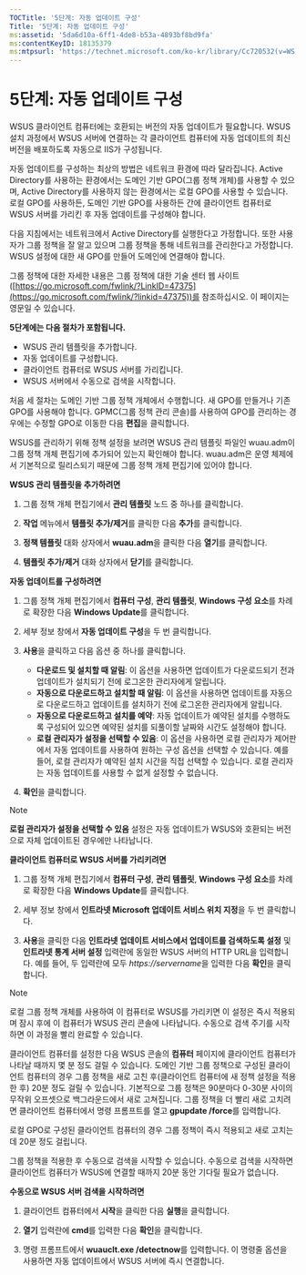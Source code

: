 ```yaml
---
TOCTitle: '5단계: 자동 업데이트 구성'
Title: '5단계: 자동 업데이트 구성'
ms:assetid: '5da6d10a-6ff1-4de8-b53a-4893bf8bd9fa'
ms:contentKeyID: 18135379
ms:mtpsurl: 'https://technet.microsoft.com/ko-kr/library/Cc720532(v=WS.10)'
---
```


5단계: 자동 업데이트 구성
=========================

WSUS 클라이언트 컴퓨터에는 호환되는 버전의 자동 업데이트가 필요합니다. WSUS 설치 과정에서 WSUS 서버에 연결하는 각 클라이언트 컴퓨터에 자동 업데이트의 최신 버전을 배포하도록 자동으로 IIS가 구성됩니다.

자동 업데이트를 구성하는 최상의 방법은 네트워크 환경에 따라 달라집니다. Active Directory를 사용하는 환경에서는 도메인 기반 GPO(그룹 정책 개체)를 사용할 수 있으며, Active Directory를 사용하지 않는 환경에서는 로컬 GPO를 사용할 수 있습니다. 로컬 GPO를 사용하든, 도메인 기반 GPO를 사용하든 간에 클라이언트 컴퓨터로 WSUS 서버를 가리킨 후 자동 업데이트를 구성해야 합니다.

다음 지침에서는 네트워크에서 Active Directory를 실행한다고 가정합니다. 또한 사용자가 그룹 정책을 잘 알고 있으며 그룹 정책을 통해 네트워크를 관리한다고 가정합니다. WSUS 설정에 대한 새 GPO를 만들어 도메인에 연결해야 합니다.

그룹 정책에 대한 자세한 내용은 그룹 정책에 대한 기술 센터 웹 사이트([https://go.microsoft.com/fwlink/?LinkID=47375](https://go.microsoft.com/fwlink/?linkid=47375))를 참조하십시오. 이 페이지는 영문일 수 있습니다.

**5단계에는 다음 절차가 포함됩니다.**

-   WSUS 관리 템플릿을 추가합니다.
-   자동 업데이트를 구성합니다.
-   클라이언트 컴퓨터로 WSUS 서버를 가리킵니다.
-   WSUS 서버에서 수동으로 검색을 시작합니다.

처음 세 절차는 도메인 기반 그룹 정책 개체에서 수행합니다. 새 GPO를 만들거나 기존 GPO를 사용해야 합니다. GPMC(그룹 정책 관리 콘솔)를 사용하여 GPO를 관리하는 경우에는 수정할 GPO로 이동한 다음 **편집**을 클릭합니다.

WSUS를 관리하기 위해 정책 설정을 보려면 WSUS 관리 템플릿 파일인 wuau.adm이 그룹 정책 개체 편집기에 추가되어 있는지 확인해야 합니다. wuau.adm은 운영 체제에서 기본적으로 릴리스되기 때문에 그룹 정책 개체 편집기에 있어야 합니다.

**WSUS 관리 템플릿을 추가하려면**
1.  그룹 정책 개체 편집기에서 **관리 템플릿** 노드 중 하나를 클릭합니다.

2.  **작업** 메뉴에서 **템플릿 추가/제거**를 클릭한 다음 **추가**를 클릭합니다.

3.  **정책 템플릿** 대화 상자에서 **wuau.adm**을 클릭한 다음 **열기**를 클릭합니다.

4.  **템플릿 추가/제거** 대화 상자에서 **닫기**를 클릭합니다.

**자동 업데이트를 구성하려면**
1.  그룹 정책 개체 편집기에서 **컴퓨터 구성**, **관리 템플릿**, **Windows 구성 요소**를 차례로 확장한 다음 **Windows Update**를 클릭합니다.

2.  세부 정보 창에서 **자동 업데이트 구성**을 두 번 클릭합니다.

3.  **사용**을 클릭하고 다음 옵션 중 하나를 클릭합니다.

    -   **다운로드 및 설치할 때 알림**: 이 옵션을 사용하면 업데이트가 다운로드되기 전과 업데이트가 설치되기 전에 로그온한 관리자에게 알립니다.
    -   **자동으로 다운로드하고 설치할 때 알림**: 이 옵션을 사용하면 업데이트를 자동으로 다운로드하고 업데이트를 설치하기 전에 로그온한 관리자에게 알립니다.
    -   **자동으로 다운로드하고 설치를 예약**: 자동 업데이트가 예약된 설치를 수행하도록 구성되어 있으면 예약된 설치를 되풀이할 날짜와 시간도 설정해야 합니다.
    -   **로컬 관리자가 설정을 선택할 수 있음**: 이 옵션을 사용하면 로컬 관리자가 제어판에서 자동 업데이트를 사용하여 원하는 구성 옵션을 선택할 수 있습니다. 예를 들어, 로컬 관리자가 예약된 설치 시간을 직접 선택할 수 있습니다. 로컬 관리자는 자동 업데이트를 사용할 수 없게 설정할 수 없습니다.

4.  **확인**을 클릭합니다.

> [!NOTE]  
> **로컬 관리자가 설정을 선택할 수 있음** 설정은 자동 업데이트가 WSUS와 호환되는 버전으로 자체 업데이트된 경우에만 나타납니다.

**클라이언트 컴퓨터로 WSUS 서버를 가리키려면**
1.  그룹 정책 개체 편집기에서 **컴퓨터 구성**, **관리 템플릿**, **Windows 구성 요소**를 차례로 확장한 다음 **Windows Update**를 클릭합니다.

2.  세부 정보 창에서 **인트라넷 Microsoft 업데이트 서비스 위치 지정**을 두 번 클릭합니다.

3.  **사용**을 클릭한 다음 **인트라넷 업데이트 서비스에서 업데이트를 검색하도록 설정** 및 **인트라넷 통계 서버 설정** 입력란에 동일한 WSUS 서버의 HTTP URL을 입력합니다. 예를 들어, 두 입력란에 모두 *https://servername*을 입력한 다음 **확인**을 클릭합니다.

> [!NOTE]  
> 로컬 그룹 정책 개체를 사용하여 이 컴퓨터로 WSUS를 가리키면 이 설정은 즉시 적용되며 잠시 후에 이 컴퓨터가 WSUS 관리 콘솔에 나타납니다. 수동으로 검색 주기를 시작하면 이 과정을 빨리 완료할 수 있습니다.

클라이언트 컴퓨터를 설정한 다음 WSUS 콘솔의 **컴퓨터** 페이지에 클라이언트 컴퓨터가 나타날 때까지 몇 분 정도 걸릴 수 있습니다. 도메인 기반 그룹 정책으로 구성된 클라이언트 컴퓨터의 경우 그룹 정책을 새로 고친 후(클라이언트 컴퓨터에 새 정책 설정을 적용한 후) 20분 정도 걸릴 수 있습니다. 기본적으로 그룹 정책은 90분마다 0-30분 사이의 무작위 오프셋으로 백그라운드에서 새로 고쳐집니다. 그룹 정책을 더 빨리 새로 고치려면 클라이언트 컴퓨터에서 명령 프롬프트를 열고 **gpupdate /force**를 입력합니다.

로컬 GPO로 구성된 클라이언트 컴퓨터의 경우 그룹 정책이 즉시 적용되고 새로 고치는 데 20분 정도 걸립니다.

그룹 정책을 적용한 후 수동으로 검색을 시작할 수 있습니다. 수동으로 검색을 시작하면 클라이언트 컴퓨터가 WSUS에 연결할 때까지 20분 동안 기다릴 필요가 없습니다.

**수동으로 WSUS 서버 검색을 시작하려면**
1.  클라이언트 컴퓨터에서 **시작**을 클릭한 다음 **실행**을 클릭합니다.

2.  **열기** 입력란에 **cmd**를 입력한 다음 **확인**을 클릭합니다.

3.  명령 프롬프트에서 **wuauclt.exe /detectnow**를 입력합니다. 이 명령줄 옵션을 사용하면 자동 업데이트에서 WSUS 서버에 즉시 연결합니다.
